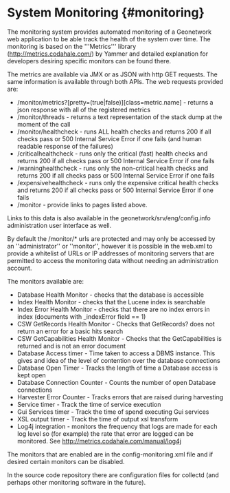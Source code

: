 # System Monitoring {#monitoring}

The monitoring system provides automated monitoring of a Geonetwork web application to be able track the health of the system over time. The monitoring is based on the '''Metrics''' library (<http://metrics.codahale.com/>) by Yammer and detailed explanation for developers desiring specific monitors can be found there.

The metrics are available via JMX or as JSON with http GET requests. The same information is available through both APIs. The web requests provided are:

-   /monitor/metrics?[pretty=(true|false)][class=metric.name] - returns a json response with all of the registered metrics
-   /monitor/threads - returns a text representation of the stack dump at the moment of the call
-   /monitor/healthcheck - runs ALL health checks and returns 200 if all checks pass or 500 Internal Service Error if one fails (and human readable response of the failures)
-   /criticalhealthcheck - runs only the critical (fast) health checks and returns 200 if all checks pass or 500 Internal Service Error if one fails
-   /warninghealthcheck - runs only the non-critical health checks and returns 200 if all checks pass or 500 Internal Service Error if one fails
-   /expensivehealthcheck - runs only the expensive critical health checks and returns 200 if all checks pass or 500 Internal Service Error if one fails
-   /monitor - provide links to pages listed above.

Links to this data is also available in the geonetwork/srv/eng/config.info administration user interface as well.

By default the /monitor/* urls are protected and may only be accessed by an ''administrator'' or ''monitor'', however it is possible in the web.xml to provide a whitelist of URLs or IP addresses of monitoring servers that are permitted to access the monitoring data without needing an administration account.

The monitors available are:

-   Database Health Monitor - checks that the database is accessible
-   Index Health Monitor - checks that the Lucene index is searchable
-   Index Error Health Monitor - checks that there are no index errors in index (documents with _indexError field == 1)
-   CSW GetRecords Health Monitor - Checks that GetRecords? does not return an error for a basic hits search
-   CSW GetCapabilities Health Monitor - Checks that the GetCapabilities is returned and is not an error document
-   Database Access timer - Time taken to access a DBMS instance. This gives and idea of the level of contention over the database connections
-   Database Open Timer - Tracks the length of time a Database access is kept open
-   Database Connection Counter - Counts the number of open Database connections
-   Harvester Error Counter - Tracks errors that are raised during harvesting
-   Service timer - Track the time of service execution
-   Gui Services timer - Track the time of spend executing Gui services
-   XSL output timer - Track the time of output xsl transform
-   Log4j integration - monitors the frequency that logs are made for each log level so (for example) the rate that error are logged can be monitored. See <http://metrics.codahale.com/manual/log4j>

The monitors that are enabled are in the config-monitoring.xml file and if desired certain monitors can be disabled.

In the source code repository there are configuration files for collectd (and perhaps other monitoring software in the future).
